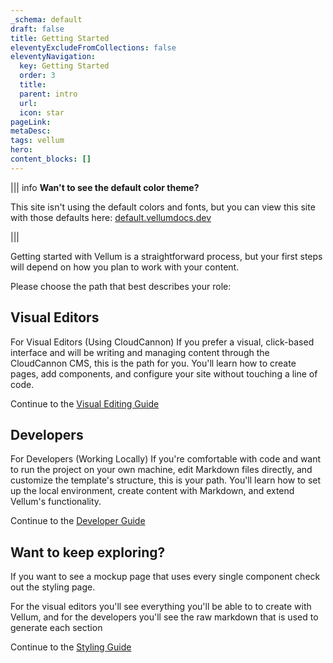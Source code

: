 ```yaml
---
_schema: default
draft: false
title: Getting Started
eleventyExcludeFromCollections: false
eleventyNavigation:
  key: Getting Started 
  order: 3
  title:
  parent: intro
  url:
  icon: star
pageLink:
metaDesc: 
tags: vellum
hero:
content_blocks: []
---
```


||| info
**Wan't to see the default color theme?**

This site isn't using the default colors and fonts, but you can view this site with those defaults here: [default.vellumdocs.dev](https://default.vellumdocs.dev)

|||

Getting started with Vellum is a straightforward process, but your first steps will depend on how you plan to work with your content.

Please choose the path that best describes your role:

## Visual Editors
For Visual Editors (Using CloudCannon)
If you prefer a visual, click-based interface and will be writing and managing content through the CloudCannon CMS, this is the path for you. You'll learn how to create pages, add components, and configure your site without touching a line of code.

Continue to the [Visual Editing Guide](src/docs/visual-guide/getting-sarted.md)

## Developers
For Developers (Working Locally)
If you're comfortable with code and want to run the project on your own machine, edit Markdown files directly, and customize the template's structure, this is your path. You'll learn how to set up the local environment, create content with Markdown, and extend Vellum's functionality.

Continue to the [Developer Guide](src/docs/developer-guide/site-wide.md)

## Want to keep exploring?
If you want to see a mockup page that uses every single component check out the styling page.

For the visual editors you'll see everything you'll be able to to create with Vellum, and for the developers you'll see the raw markdown that is used to generate each section

Continue to the [Styling Guide](src/docs/Styling.md)